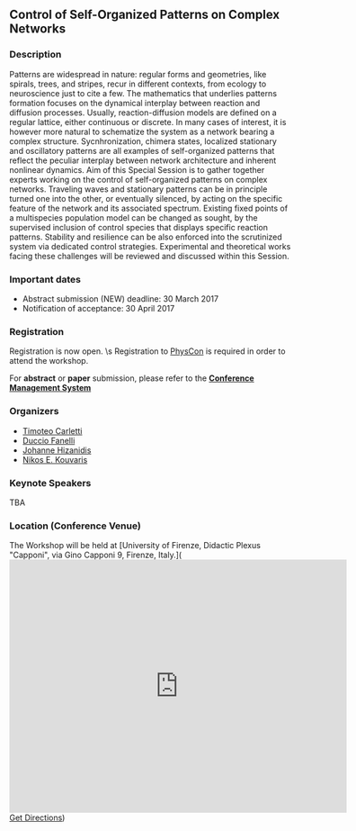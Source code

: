 ## Control of Self-Organized Patterns on Complex Networks

### Description
Patterns are widespread in nature: regular forms and geometries, like spirals, trees, and stripes, recur in different contexts, from ecology to neuroscience just to cite a few. The mathematics that underlies patterns formation focuses on the dynamical interplay between reaction and diffusion processes. Usually, reaction-diffusion models are defined on a regular lattice, either continuous or discrete. In many cases of interest, it is however more natural to schematize the system as a network bearing a complex structure. Sycnhronization, chimera states, localized stationary and oscillatory patterns are all examples of self-organized patterns that reflect the peculiar interplay between network architecture and inherent nonlinear dynamics. Aim of this Special Session is to gather together experts working on the control of self-organized patterns on complex networks. Traveling waves and stationary patterns can be in principle turned one into the other, or eventually silenced, by acting on the specific feature of the network and its associated spectrum. Existing fixed points of a multispecies population model can be changed as sought, by the supervised inclusion of control species that displays specific reaction patterns. Stability and resilience can be also enforced into the scrutinized system via dedicated control strategies. Experimental and theoretical works facing these challenges will be reviewed and discussed within this Session.

### Important dates
 - Abstract submission (NEW) deadline: 30 March 2017
 - Notification of acceptance: 30 April 2017

### Registration
Registration is now open. \s
Registration to [PhysCon](http://www.physcon2017.com/) is required in order to attend the workshop.

For **abstract** or **paper** submission, please refer to the **[Conference Management System](http://coms.physcon.ru/)**



### Organizers
 + [Timoteo Carletti](https://directory.unamur.be/staff/tcarlett)
 + [Duccio Fanelli](https://sites.google.com/site/ducciofanelli1/home)
 + [Johanne Hizanidis](https://qcn.physics.uoc.gr/)
 + [Nikos E. Kouvaris](http://nikos.techprolet.com/)

### Keynote Speakers 
 TBA
 
 
### Location (Conference Venue)
The Workshop will be held at [University of Firenze, Didactic Plexus "Capponi", via Gino Capponi 9, Firenze, Italy.](<iframe src="https://www.google.com/maps/embed?pb=!1m18!1m12!1m3!1d2880.7724783986314!2d11.260001651480563!3d43.777581552293576!2m3!1f0!2f0!3f0!3m2!1i1024!2i768!4f13.1!3m3!1m2!1s0x132a541ac0209d39%3A0xe840655fb210944!2sVia+Gino+Capponi%2C+9%2C+50121+Firenze%2C+Italy!5e0!3m2!1sen!2sit!4v1490441080415" width="600" height="450" frameborder="0" style="border:0" allowfullscreen></iframe>
<a itemprop="hasMap" href="yourGoogleMapUrl">Get Directions</a>)



